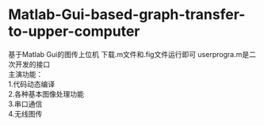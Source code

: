 # Matlab-Gui-based-graph-transfer-to-upper-computer
基于Matlab Gui的图传上位机
下载.m文件和.fig文件运行即可
userprogra.m是二次开发的接口  
主演功能：  
   1.代码动态编译  
   2.各种基本图像处理功能  
   3.串口通信  
   4.无线图传  
   
